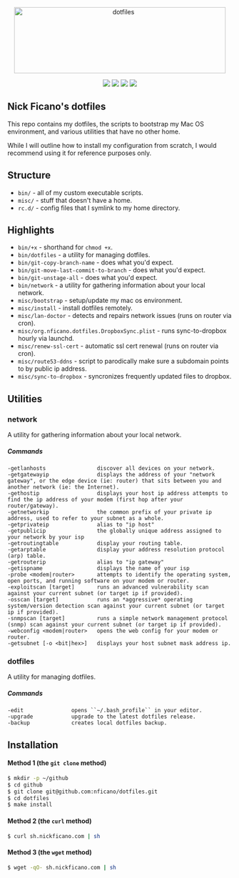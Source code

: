 <p align="center">
  <img src="https://s3.amazonaws.com/nf-assets/dotfiles-logo.svg" alt="dotfiles" width="474" height="148" />
  <div align="center">
    <a href="https://travis-ci.org/nficano/dotfiles"><img src="https://travis-ci.org/nficano/dotfiles.svg?branch=master" /></a>
    <img src="https://img.shields.io/github/last-commit/nficano/dotfiles.svg" />
    <img src="https://img.shields.io/github/tag/nficano/dotfiles.svg" />
    <img src="https://img.shields.io/badge/platforms-macos%20%7C%20linux-blue.svg" />
  </div>
</p>

## Nick Ficano's dotfiles

This repo contains my dotfiles, the scripts to bootstrap my Mac OS environment,
and various utilities that have no other home.

While I will outline how to install my configuration from scratch, I would
recommend using it for reference purposes only.

## Structure

- ``bin/`` - all of my custom executable scripts.
- ``misc/`` - stuff that doesn't have a home.
- ``rc.d/`` - config files that I symlink to my home directory.

## Highlights

- ``bin/+x`` - shorthand for ``chmod +x``.
- ``bin/dotfiles`` - a utility for managing dotfiles.
- ``bin/git-copy-branch-name`` - does what you'd expect.
- ``bin/git-move-last-commit-to-branch`` - does what you'd expect.
- ``bin/git-unstage-all`` - does what you'd expect.
- ``bin/network`` - a utility for gathering information about your local network.
- ``misc/bootstrap`` - setup/update my mac os environment.
- ``misc/install`` - install dotfiles remotely.
- ``misc/lan-doctor`` - detects and repairs network issues (runs on router via cron).
- ``misc/org.nficano.dotfiles.DropboxSync.plist`` - runs sync-to-dropbox hourly via launchd.
- ``misc/renew-ssl-cert`` - automatic ssl cert renewal (runs on router via cron).
- ``misc/route53-ddns`` - script to parodically make sure a subdomain points to by public ip address.
- ``misc/sync-to-dropbox`` - syncronizes frequently updated files to dropbox.

## Utilities

### network

A utility for gathering information about your local network.

##### Commands

```
-getlanhosts                discover all devices on your network.
-getgatewayip               displays the address of your "network gateway", or the edge device (ie: router) that sits between you and another network (ie: the Internet).
-gethostip                  displays your host ip address attempts to find the ip address of your modem (first hop after your router/gateway).
-getnetworkip               the common prefix of your private ip address, used to refer to your subnet as a whole.
-getprivateip               alias to "ip host"
-getpublicip                the globally unique address assigned to your network by your isp
-getroutingtable            display your routing table.
-getarptable                display your address resolution protocol (arp) table.
-getrouterip                alias to "ip gateway"
-getispname                 displays the name of your isp
-probe <modem|router>       attempts to identify the operating system, open ports, and running software on your modem or router.
-exploitscan [target]       runs an advanced vulnerability scan against your current subnet (or target ip if provided).
-osscan [target]            runs an *aggressive* operating system/version detection scan against your current subnet (or target ip if provided).
-snmpscan [target]          runs a simple network management protocol (snmp) scan against your current subnet (or target ip if provided).
-webconfig <modem|router>   opens the web config for your modem or router.
-getsubnet [-o <bit|hex>]   displays your host subnet mask address ip.
```

### dotfiles

A utility for managing dotfiles.

##### Commands

```
-edit               opens ``~/.bash_profile`` in your editor.
-upgrade            upgrade to the latest dotfiles release.
-backup             creates local dotfiles backup.
```

## Installation

#### Method 1 (the ``git clone`` method)

```bash
$ mkdir -p ~/github
$ cd github
$ git clone git@github.com:nficano/dotfiles.git
$ cd dotfiles
$ make install
```

#### Method 2 (the ``curl`` method)

```bash
$ curl sh.nickficano.com | sh
```

#### Method 3 (the ``wget`` method)

```bash
$ wget -qO- sh.nickficano.com | sh
```
